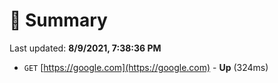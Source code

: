 # 📖 Summary
Last updated: **8/9/2021, 7:38:36 PM**

- `GET` [https://google.com](https://google.com) - **Up** (324ms)

